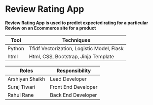 # Review Rating App

**Review Rating App is used to predict expected rating for a particular Review on an Ecommerce site for a product**

| Tool | Techniques |
| -----| -----------|
| Python | Tfidf Vectorization, Logistic Model, Flask |
| html | Html, CSS, Bootstrap, Jinja Template |

| Roles | Responsibility |
| ----- | ---------------|
| Arshiyan Shaikh | Lead Developer |
| Suraj Tiwari | Front End Developer |
| Rahul Rane | Back End Developer |

